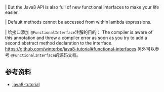 | But the Java8 API is also full of new functional interfaces to make
your life easier.

| Default methods cannot be accessed from within lambda expressions.

| 给接口添加 `@FunctionalInterface`注解的目的：
The compiler is aware of this annotation and throw a compiler error as
soon as you try to add a second abstract method declaration to the
interface.
https://github.com/winterbe/java8-tutorial#functional-interfaces
另外可以参考 `@FunctionalInterface`的源码文档。


## 参考资料
- [java8-tutorial](https://github.com/winterbe/java8-tutorial)